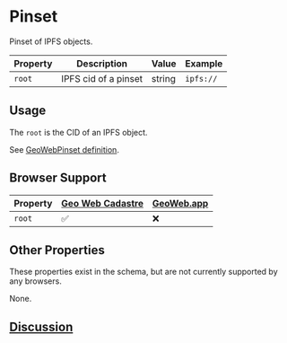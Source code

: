 # Pinset
Pinset of IPFS objects.

| Property | Description          | Value  | Example   |
| -------- | -------------------- | ------ | --------- |
| `root`   | IPFS cid of a pinset | string | `ipfs://` |

## Usage
The `root` is the CID of an IPFS object. 

See [GeoWebPinset definition](../definitions/GeoWebPinset.md).

## Browser Support
| Property | [Geo Web Cadastre](https://github.com/Geo-Web-Project/cadastre) | [GeoWeb.app](https://geoweb.app) |
| -------- | --------------------------------------------------------------- | -------------------------------- |
| `root`   | ✅                                                              | ❌                               |

## Other Properties
These properties exist in the schema, but are not currently supported by any browsers.

None.

## [Discussion](https://forum.geoweb.network/t/content-geo-web-pinset/60)